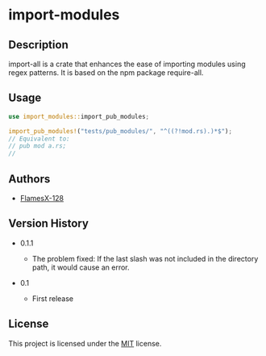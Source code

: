 # import-modules

## Description

import-all is a crate that enhances the ease of importing modules using regex patterns. It is based on the npm package require-all.

## Usage

```rs
use import_modules::import_pub_modules;

import_pub_modules!("tests/pub_modules/", "^((?!mod.rs).)*$");
// Equivalent to:
// pub mod a.rs;
//

```

## Authors

- [FlamesX-128](https://github.com/FlamesX-128/)

## Version History

- 0.1.1
    + The problem fixed: If the last slash was not included in the directory path, it would cause an error.

- 0.1
    + First release

## License

This project is licensed under the [MIT](https://github.com/FlamesX-128/import-modules/blob/main/LICENSE) license.
